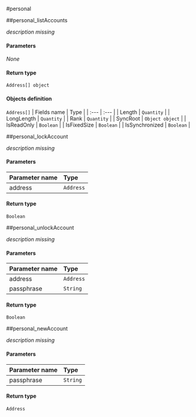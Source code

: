 #personal

##personal\_listAccounts

_description missing_ 

#### **Parameters**

_None_

#### Return type
`Address[] object`

#### Objects definition

`Address[]`
| Fields name | Type |
| :--- | :--- |
| Length | `Quantity` |
| LongLength | `Quantity` |
| Rank | `Quantity` |
| SyncRoot | `Object object` |
| IsReadOnly | `Boolean` |
| IsFixedSize | `Boolean` |
| IsSynchronized | `Boolean` |

##personal\_lockAccount

_description missing_ 

#### **Parameters**

| Parameter name | Type |
| :--- | :--- |
| address | `Address` |

#### Return type
`Boolean`

##personal\_unlockAccount

_description missing_ 

#### **Parameters**

| Parameter name | Type |
| :--- | :--- |
| address | `Address` |
| passphrase | `String` |

#### Return type
`Boolean`

##personal\_newAccount

_description missing_ 

#### **Parameters**

| Parameter name | Type |
| :--- | :--- |
| passphrase | `String` |

#### Return type
`Address`

